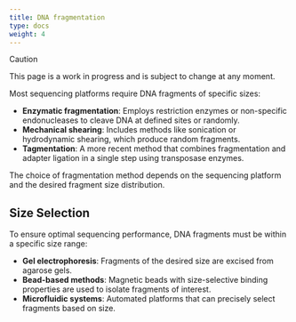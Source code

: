 ```yaml
---
title: DNA fragmentation
type: docs
weight: 4
---
```





> [!CAUTION]
> 
> This page is a work in progress and is subject to change at any moment.

Most sequencing platforms require DNA fragments of specific sizes:

-   **Enzymatic fragmentation**: Employs restriction enzymes or non-specific endonucleases to cleave DNA at defined sites or randomly.
-   **Mechanical shearing**: Includes methods like sonication or hydrodynamic shearing, which produce random fragments.
-   **Tagmentation**: A more recent method that combines fragmentation and adapter ligation in a single step using transposase enzymes.

The choice of fragmentation method depends on the sequencing platform and the desired fragment size distribution.

## Size Selection

To ensure optimal sequencing performance, DNA fragments must be within a specific size range:

-   **Gel electrophoresis**: Fragments of the desired size are excised from agarose gels.
-   **Bead-based methods**: Magnetic beads with size-selective binding properties are used to isolate fragments of interest.
-   **Microfluidic systems**: Automated platforms that can precisely select fragments based on size.
